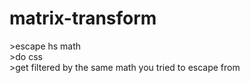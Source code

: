 # matrix-transform
\>escape hs math<br>
\>do css<br>
\>get filtered by the same math you tried to escape from
